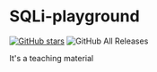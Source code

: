 # SQLi-playground

[![GitHub stars](https://img.shields.io/github/stars/JalinWu/SQLi-playground)](https://github.com/JalinWu/SQLi-playground/stargazers) ![GitHub All Releases](https://img.shields.io/github/downloads/JalinWu/SQLi-playground/total)

It's a teaching material
